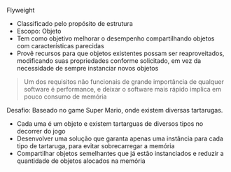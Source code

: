 Flyweight

- Classificado pelo propósito de estrutura
- Escopo: Objeto
- Tem como objetivo melhorar o desempenho compartilhando objetos com características parecidas
- Provê recursos para que objetos existentes possam ser reaproveitados, modificando suas propriedades conforme solicitado, em vez da necessidade de sempre instanciar novos objetos

> Um dos requisitos não funcionais de grande importância de qualquer software é performance, e deixar o software mais rápido implica em pouco consumo de memória

Desafio: Baseado no game Super Mario, onde existem diversas tartarugas.
- Cada uma é um objeto e existem tartarguas de diversos tipos no decorrer do jogo
- Desenvolver uma solução que garanta apenas uma instância para cada tipo de tartaruga, para evitar sobrecarregar a memória
- Compartilhar objetos semelhantes que já estão instanciados e reduzir a quantidade de objetos alocados na memória
